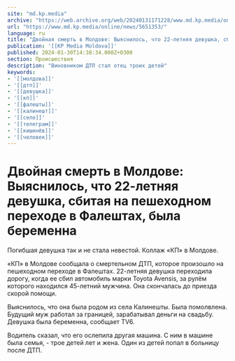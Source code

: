 ```yaml
---
site: "md.kp.media"
archive: "https://web.archive.org/web/20240131171228/www.md.kp.media/online/news/5651353/"
url: "https://www.md.kp.media/online/news/5651353/"
language: ru
title: "Двойная смерть в Молдове: Выяснилось, что 22-летняя девушка, сбитая на пешеходном переходе в Фалештах, была беременна"
publication: '[[KP Media Moldova]]'
published: 2024-01-30T14:38:34.000Z+0300
section: Происшествия
description: "Виновником ДТП стал отец троих детей"
keywords:
- '[[молдова]]'
- '[[дтп]]'
- '[[девушка]]'
- '[[кп]]'
- '[[фалешты]]'
- '[[калинешт]]'
- '[[село]]'
- '[[телеграм]]'
- '[[кишинёв]]'
- '[[человек]]'
---
```


# Двойная смерть в Молдове: Выяснилось, что 22-летняя девушка, сбитая на пешеходном переходе в Фалештах, была беременна

Погибшая девушка так и не стала невестой. Коллаж «КП» в Молдове.

«КП» в Молдове сообщала о смертельном ДТП, которое произошло на пешеходном переходе в Фалештах. 22-летняя девушка переходила дорогу, когда ее сбил автомобиль марки Toyota Avensis, за рулём которого находился 45-летний мужчина. Она скончалась до приезда скорой помощи.

Выяснилось, что она была родом из села Калинешты. Была помолвлена. Будущий муж работал за границей, зарабатывал деньги на свадьбу. Девушка была беременна, сообщает TV6.

Водитель сказал, что его ослепила другая машина. С ним в машине была семья, - трое детей лет и жена. Один из детей попал в больницу после ДТП.